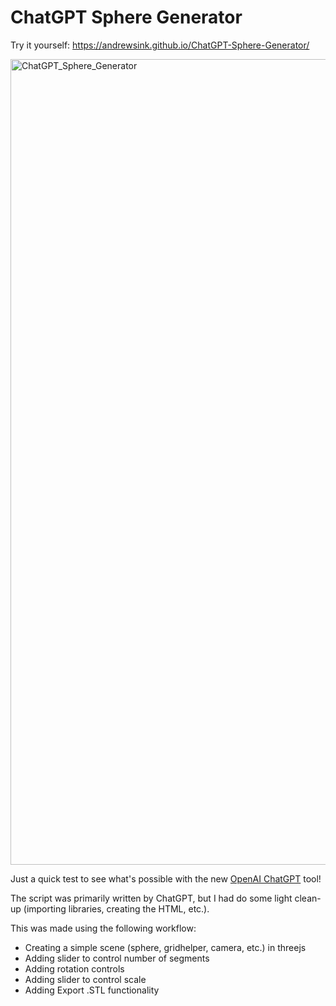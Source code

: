 # ChatGPT Sphere Generator

Try it yourself: https://andrewsink.github.io/ChatGPT-Sphere-Generator/

<img width="1289" alt="ChatGPT_Sphere_Generator" src="https://user-images.githubusercontent.com/46334898/213886264-e3be657f-082d-4f23-8c57-b17251700b1a.png">

Just a quick test to see what's possible with the new [OpenAI ChatGPT](https://chat.openai.com/chat) tool! 

The script was primarily written by ChatGPT, but I had do some light clean-up (importing libraries, creating the HTML, etc.).

This was made using the following workflow: 
* Creating a simple scene (sphere, gridhelper, camera, etc.) in threejs
* Adding slider to control number of segments
* Adding rotation controls
* Adding slider to control scale
* Adding Export .STL functionality
